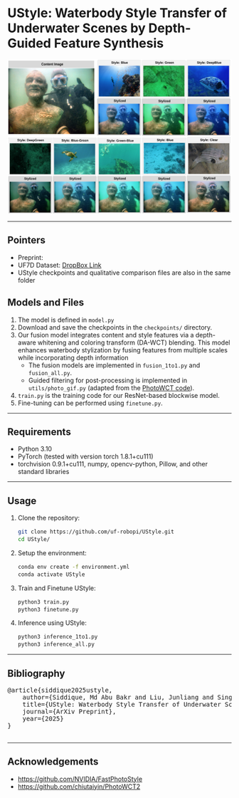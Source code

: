 # **UStyle: Waterbody Style Transfer of Underwater Scenes by Depth-Guided Feature  Synthesis**
<div align="center">
  <img src="./model.png" alt="UStyle intro" width="700">
</div>

---
## Pointers
- Preprint: 
- UF7D Dataset: [DropBox Link](https://www.dropbox.com/scl/fo/ab7eim7wh5ezlwfh43v6l/AHCChi7xj9stdV48AT1Ati0?rlkey=tnp2lbay9nfhe24c4qlw9gpjn&st=k4eh0s69&dl=0)
- UStyle checkpoints and qualitative comparison files are also in the same folder

## Models and Files
1. The model is defined in `model.py` 
2. Download and save the checkpoints in the `checkpoints/` directory.
3. Our fusion model integrates content and style features via a depth-aware whitening and coloring transform (DA-WCT) blending. This model enhances waterbody stylization by fusing features from multiple scales while incorporating depth information
    - The fusion models are implemented in `fusion_1to1.py` and `fusion_all.py`.
    - Guided filtering for post-processing is implemented in `utils/photo_gif.py` (adapted from the [PhotoWCT code](https://github.com/NVIDIA/FastPhotoStyle)).
4. `train.py` is the training code for our ResNet-based blockwise model. 
5. Fine-tuning can be performed using `finetune.py`.

---

## Requirements 
- Python 3.10
- PyTorch (tested with version torch 1.8.1+cu111)
- torchvision 0.9.1+cu111, numpy, opencv-python, Pillow, and other standard libraries

---
  
## Usage

1. Clone the repository:
   ```bash
   git clone https://github.com/uf-robopi/UStyle.git
   cd UStyle/
2. Setup the environment:
   ```bash
   conda env create -f environment.yml
   conda activate UStyle
3. Train and Finetune UStyle:
   ```bash
   python3 train.py
   python3 finetune.py
4. Inference using UStyle:
   ```bash
   python3 inference_1to1.py
   python3 inference_all.py

---

<h2>Bibliography</h2>
<div id="bibtex">
  <pre>
@article{siddique2025ustyle,
    author={Siddique, Md Abu Bakr and Liu, Junliang and Singh, Piyush and Islam, Md Jahidul},
    title={UStyle: Waterbody Style Transfer of Underwater Scenes by Depth-Guided Feature Synthesis},
    journal={ArXiv Preprint},
    year={2025}
}
  </pre>
</div>


---

## Acknowledgements
- https://github.com/NVIDIA/FastPhotoStyle
- https://github.com/chiutaiyin/PhotoWCT2
